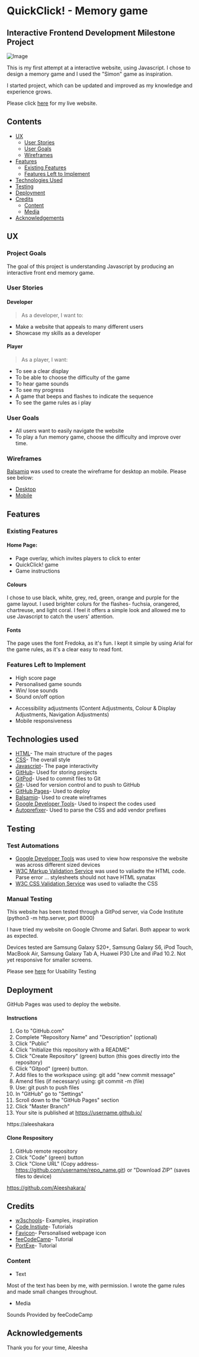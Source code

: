 # QuickClick! - Memory game

## Interactive Frontend Development Milestone Project


![Image](https://github.com/Aleeshakara/interactive-frontend/blob/main/assets/images/favicon.png)

This is my first attempt at a interactive website, using Javascript. I chose to design a memory game and I used the "Simon" game as inspiration.

I started project, which can be updated and improved as my knowledge and experience grows.

Please click [here]() for my live website.

## Contents

* [UX](#ux)
  - [User Stories](#user-stories)
  - [User Goals](#user-goals)
  - [Wireframes](#wireframes)
* [Features](#features)
  - [Existing Features](#existing-features)
  - [Features Left to Implement](#features-left-to-implement)
* [Technologies Used](#technologies-used)
* [Testing](#testing)
* [Deployment](#deployment)
* [Credits](#credits)
  - [Content](#content)
  - [Media](#media)
* [Acknowledgements](#acknowledgements)

## UX

### Project Goals

The goal of this project is understanding Javascript by producing an interactive front end memory game. 

### User Stories

#### Developer

>As a developer, I want to:
* Make a website that appeals to many different users
* Showcase my skills as a developer

#### Player

>As a player, I want:
* To see a clear display
* To be able to choose the difficulty of the game
* To hear game sounds
* To see my progress
* A game that beeps and flashes to indicate the sequence
* To see the game rules as i play

### User Goals

* All users want to easily navigate the website
* To play a fun memory game, choose the difficulty and improve over time. 


### Wireframes

[Balsamiq](https://balsamiq.com/) was used to create the wireframe for desktop an mobile. 
Please see below:
* [Desktop](https://github.com/Aleeshakara/interactive-frontend/blob/main/Wireframes/QuickClick!-Desktop.pdf) 
* [Mobile](https://github.com/Aleeshakara/interactive-frontend/blob/main/Wireframes/QuickClick!-Mobile.pdf) 


## Features

### Existing Features

#### Home Page:
  * Page overlay, which invites players to click to enter
  * QuickClick! game
  * Game instructions

#### Colours

I chose to use black, white, grey, red, green, orange and purple for the game layout. I used brighter colurs for the flashes- fuchsia, orangered, chartreuse, and light coral. I feel it offers a simple look and allowed me to use Javascript to catch the users' attention. 

#### Fonts

The page uses the font Fredoka, as it's fun. I  kept it simple by using Arial for the game rules, as it's a clear easy to read font. 


### Features Left to Implement

- High score page
- Personalised game sounds
- Win/ lose sounds
- Sound on/off option
* Accessibility adjustments (Content Adjustments, Colour & Display Adjustments, Navigation Adjustments)
* Mobile responsiveness


## Technologies used

*	[HTML](https://html.com/)- The main structure of the pages
*	[CSS](https://css-tricks.com)- The overall style
* [Javascript](https://www.javascript.com/)- The page interactivity
*	[GitHub](https://github.com)- Used for storing projects
*	[GitPod](https://www.gitpod.io)- Used to commit files to Git
*	[Git](https://git-scm.com)- Used for version control and to push to GitHub
*	[GitHub Pages](https://pages.github.com)- Used to deploy
* [Balsamiq](https://balsamiq.com/)- Used to create wireframes
* [Google Developer Tools](https://developers.google.com/web/tools/chrome-devtools/open)- Used to inspect the codes used
* [Autoprefixer](https://autoprefixer.github.io/)- Used to parse the CSS and add vendor prefixes


## Testing

### Test Automations

* [Google Developer Tools](https://developers.google.com/web/tools/chrome-devtools/open) was used to view how responsive the website was across different sized devices
* [W3C Markup Validation Service](https://validator.w3.orghttps://jigsaw.w3.org/css-validator/) was used to valiadte the HTML code. Parse error <!DOCTYPE html>... stylesheets should not have HTML synatax
* [W3C CSS Validation Service](https://jigsaw.w3.org/css-validator/) was used to valiadte the CSS 

### Manual Testing

This website has been tested through a GitPod server, via Code Institute (python3 -m http.server, port 8000)

I have tried my website on Google Chrome and Safari. Both appear to work as expected. 

Devices tested are Samsung Galaxy S20+, Samsung Galaxy S6, iPod Touch, MacBook Air, Samsung Galaxy Tab A, Huawei P30 Lite and iPad 10.2. Not yet responsive for smaller screens.

Please see [here]() for Usability Testing


## Deployment

GitHub Pages was used to deploy the website.

#### Instructions

1.  Go to "GitHub.com"
2.  Complete "Repository Name" and "Description" (optional) 
3.  Click "Public"
4.  Click "Initialize this repository with a README"
5.  Click "Create Repository" (green) button (this goes directly into the repository)
6.  Click "Gitpod" (green) button. 
7.  Add files to the workspace  using: git add "new commit message"
8.  Amend files (if necessary) using: git commit -m (file)                                                    
9.  Use: git push to push files                                                     
10. In "GitHub" go to "Settings"                                                       
11. Scroll down to the "GitHub Pages" section
12. Click "Master Branch"
13. Your site is published at https://username.github.io/
 
https://aleeshakara

#### Clone Respository

1.	GitHub remote repository 
2.	Click "Code" (green)  button
3.  Click "Clone URL" (Copy address- https://github.com/username/repo_name.git) or "Download ZIP" (saves files to device)

https://github.com/Aleeshakara/


## Credits

* [w3schools](https://www.w3schools.com/)- Examples, inspiration
* [Code Instiute](https://codeinstitute.net/)- Tutorials
* [Favicon](https://favicon.io/)- Personalised webpage icon
* [feeCodeCamp](https://www.freecodecamp.org/)- Tutorial
* [PortExe](https://portexe.com/)- Tutorial
 


### Content

* Text

Most of the text has been by me, with permission. I wrote the game rules and made small changes throughout.

* Media

Sounds Provided by feeCodeCamp



## Acknowledgements



Thank you for your time,
Aleesha  





